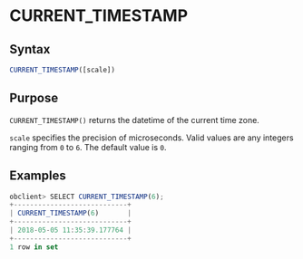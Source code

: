 # CURRENT_TIMESTAMP

## Syntax

```javascript
CURRENT_TIMESTAMP([scale])
```

## Purpose

`CURRENT_TIMESTAMP()` returns the datetime of the current time zone.

`scale` specifies the precision of microseconds. Valid values are any integers ranging from `0` to `6`. The default value is `0`.

## Examples

```javascript
obclient> SELECT CURRENT_TIMESTAMP(6);
+----------------------------+
| CURRENT_TIMESTAMP(6)       |
+----------------------------+
| 2018-05-05 11:35:39.177764 |
+----------------------------+
1 row in set
```
